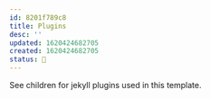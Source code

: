 ```yaml
---
id: 8201f789c8
title: Plugins
desc: ''
updated: 1620424682705
created: 1620424682705
status: 🎋
---
```


See children for jekyll plugins used in this template.
